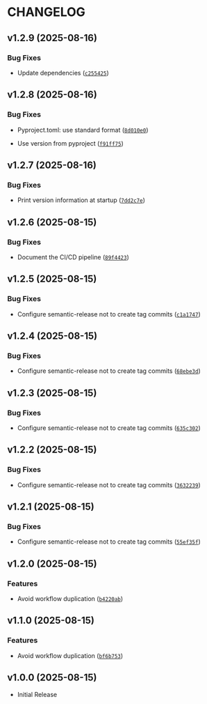 # CHANGELOG

<!-- version list -->

## v1.2.9 (2025-08-16)

### Bug Fixes

- Update dependencies
  ([`c255425`](https://github.com/muxu-io/mqtt-logger/commit/c2554259e05d017a3619b351eec6b7857e7cc643))


## v1.2.8 (2025-08-16)

### Bug Fixes

- Pyproject.toml: use standard format
  ([`8d010e0`](https://github.com/muxu-io/mqtt-logger/commit/8d010e0ac4b2e30c5906ce430b36bef1fdf9d3a7))

- Use version from pyproject
  ([`f91ff75`](https://github.com/muxu-io/mqtt-logger/commit/f91ff7566d2c72af08913a428f9fb8b0258aa8fd))


## v1.2.7 (2025-08-16)

### Bug Fixes

- Print version information at startup
  ([`7dd2c7e`](https://github.com/muxu-io/mqtt-logger/commit/7dd2c7ef48719548bcf375b1bc20018aa405666b))


## v1.2.6 (2025-08-15)

### Bug Fixes

- Document the CI/CD pipeline
  ([`89f4423`](https://github.com/muxu-io/mqtt-logger/commit/89f4423196e772efa0b5fcfdffb0c8963054ac77))


## v1.2.5 (2025-08-15)

### Bug Fixes

- Configure semantic-release not to create tag commits
  ([`c1a1747`](https://github.com/muxu-io/mqtt-logger/commit/c1a174730cae335890948006c603df704e6f98da))


## v1.2.4 (2025-08-15)

### Bug Fixes

- Configure semantic-release not to create tag commits
  ([`68ebe3d`](https://github.com/muxu-io/mqtt-logger/commit/68ebe3d67286fbd28023e076784e99380895c177))


## v1.2.3 (2025-08-15)

### Bug Fixes

- Configure semantic-release not to create tag commits
  ([`635c302`](https://github.com/muxu-io/mqtt-logger/commit/635c302fa7375896b1b3035d35be8628dfe151db))


## v1.2.2 (2025-08-15)

### Bug Fixes

- Configure semantic-release not to create tag commits
  ([`3632239`](https://github.com/muxu-io/mqtt-logger/commit/3632239381e29db702d5cb8d6e620abf63b9837f))


## v1.2.1 (2025-08-15)

### Bug Fixes

- Configure semantic-release not to create tag commits
  ([`55ef35f`](https://github.com/muxu-io/mqtt-logger/commit/55ef35fce130506ad5157f7b7bf1f0222cb55210))


## v1.2.0 (2025-08-15)

### Features

- Avoid workflow duplication
  ([`b4220ab`](https://github.com/muxu-io/mqtt-logger/commit/b4220abf6b7a4dcb83bc0726aa7f0f19c9efd0ab))


## v1.1.0 (2025-08-15)

### Features

- Avoid workflow duplication
  ([`bf6b753`](https://github.com/muxu-io/mqtt-logger/commit/bf6b753a909b51bfa344d758a2c9afe4db66b4c1))


## v1.0.0 (2025-08-15)

- Initial Release
